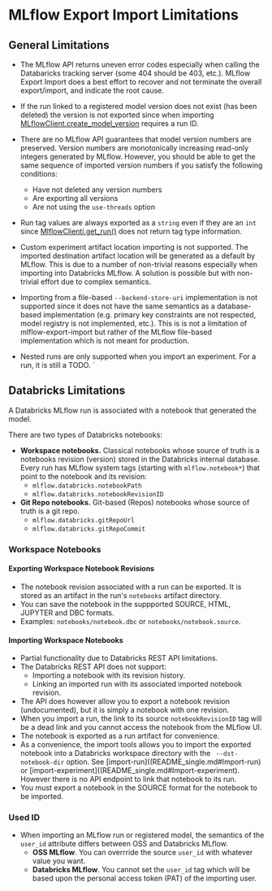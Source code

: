 # MLflow Export Import Limitations


## General Limitations

* The MLflow API returns uneven error codes especially when calling the Databaricks tracking server (some 404 should be 403, etc.).
MLflow Export Import does a best effort to recover and not terminate the overall export/import, and indicate the root cause.

* If the run linked to a registered model version does not exist (has been deleted) the version is not exported 
  since when importing [MLflowClient.create_model_version](https://mlflow.org/docs/latest/python_api/mlflow.client.html#mlflow.client.MlflowClient.create_model_version) requires a run ID.

* There are no MLflow API guarantees that model version numbers are preserved. 
Version numbers are monotonically increasing read-only integers generated by MLflow.
However, you should be able to get the same sequence of imported version numbers if you satisfy the following conditions:
  * Have not deleted any version numbers 
  * Are exporting all versions
  * Are not using the `use-threads` option

* Run tag values are always exported as a `string` even if they are an `int` since [MlflowClienti.get_run()](https://mlflow.org/docs/latest/python_api/mlflow.client.html#mlflow.client.MlflowClient.get_run)  does not return tag type information.

* Custom experiment artifact location importing is not supported.
The imported destination artifact location will be generated as a default by MLflow.
This is due to a number of non-trivial reasons especially when importing into Databricks MLflow.
A solution is possible but with non-trivial effort due to complex semantics.

* Importing from a file-based `--backend-store-uri` implementation is not supported since it does not have the same semantics as a database-based implementation (e.g. primary key constraints are not respected, model registry is not implemented, etc.).
This is is not a limitation of mlflow-export-import but rather of the MLflow file-based implementation which is not meant for production.

* Nested runs are only supported when you import an experiment. For a run, it is still a TODO.
`

## Databricks Limitations

A Databricks MLflow run is associated with a notebook that generated the model.

There are two types of Databricks notebooks:
* **Workspace notebooks.** Classical notebooks whose source of truth is a notebooks revision (version) stored in the  Databricks internal database.
Every run has MLflow system tags (starting with `mlflow.notebook*`) that point to the notebook and its revision:
  * `mlflow.databricks.notebookPath`
  * `mlflow.databricks.notebookRevisionID`
* **Git Repo notebooks.** Git-based (Repos) notebooks whose source of truth is a git repo.
  * `mlflow.databricks.gitRepoUrl`
  * `mlflow.databricks.gitRepoCommit`

### Workspace Notebooks

#### Exporting Workspace Notebook Revisions
* The notebook revision associated with a run can be exported. It is stored as an artifact in the run's `notebooks` artifact directory.
*  You can save the notebook in the suppported SOURCE, HTML, JUPYTER and DBC formats. 
*  Examples: `notebooks/notebook.dbc` or `notebooks/notebook.source`.

#### Importing Workspace Notebooks

* Partial functionality due to Databricks REST API limitations.
* The Databricks REST API does not support:
  * Importing a notebook with its revision history.
  * Linking an imported run with its associated imported notebook revision.
* The API does however allow you to export a notebook revision (undocumented), but it is simply a notebook with one revision. 
* When you import a run, the link to its source `notebookRevisionID` tag will be a dead link and you cannot access the notebook from the MLflow UI.
* The notebook is exported as a run artifact for convenience.
* As a convenience, the import tools allows you to import the exported notebook into a Databricks workspace directory with the ` --dst-notebook-dir` option. See [import-run]((README_single.md#Import-run) or [import-experiment]((README_single.md#Import-experiment).
However there is no API endpoint to link that notebook to its run.
* You must export a notebook in the SOURCE format for the notebook to be imported.

### Used ID
* When importing an MLflow run or registered model, the semantics of the `user_id` attribute differs between OSS and Databricks MLflow.
  * **OSS MLflow**. You can overrride the source `user_id` with whatever value you want.
  * **Databricks MLflow**. You cannot set the `user_id` tag  which will be based upon the personal access token (PAT) of the importing user.
